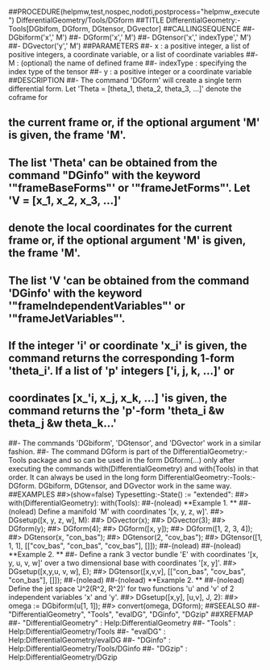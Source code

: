 ##PROCEDURE(helpmw,test,nospec,nodoti,postprocess="helpmw_execute") DifferentialGeometry/Tools/DGform
##TITLE DifferentialGeometry:-Tools[DGbifom, DGform, DGtensor, DGvector]
##CALLINGSEQUENCE
##-      DGbiform('x',' M')
##-      DGform('x',' M')
##-      DGtensor('x',' indexType',' M')
##-      DGvector('y',' M')
##PARAMETERS
##-    x : a positive integer, a list of positive integers, a coordinate variable, or a list of coordinate variables
##-    M : (optional) the name of defined frame
##-    indexType : specifying the index type of the tensor
##-    y : a positive integer or a coordinate variable
##DESCRIPTION
##- The command 'DGform' will create a single term differential form.  Let 'Theta = [theta\_1, theta\_2, theta\_3, ...]' denote the coframe for 
## the current frame or, if the optional argument 'M' is given, the frame 'M'.  
## The list 'Theta' can be obtained from the command "DGinfo" with the keyword '\"frameBaseForms\"' or '\"frameJetForms\"'.  Let 'V = [x\_1, x\_2, x\_3, ...]' 
## denote the local coordinates for the current frame or, if the optional argument 'M' is given, the frame 'M'.  
## The list 'V 'can be obtained from the command 'DGinfo' with the keyword '\"frameIndependentVariables\"' or '\"frameJetVariables\"'. 
## If the integer 'i' or coordinate 'x\_i' is given, the command returns the corresponding 1-form 'theta\_i'.  If a list of 'p' integers ['i, j, k, ...]' or 
## coordinates [x\_'i, x\_j, x\_k, ...] 'is given, the command returns the 'p'-form  'theta\_i &w theta\_j &w theta\_k...'
##- The commands 'DGbiform', 'DGtensor', and 'DGvector' work in a similar fashion.
##- The command DGform is part of the DifferentialGeometry:-Tools package and so can be used in the form DGform(...) only after executing the commands with(DifferentialGeometry) and with(Tools) in that order.  It can always be used in the long form DifferentialGeometry:-Tools:-DGform.  DGbiform, DGtensor, and DGvector work in the same way.
##EXAMPLES     ##>(show=false) Typesetting:-State() := "extended":
##> with(DifferentialGeometry): with(Tools):
##-(nolead) **Example 1. **
##-(nolead) Define a manifold 'M' with coordinates '[x, y, z, w]'.
##> DGsetup([x, y, z, w], M):
##> DGvector(x);
##> DGvector(3);
##> DGform(y);
##> DGform(4);
##> DGform([x, y]);
##> DGform([1, 2, 3, 4]);
##> DGtensor(x, "con_bas");
##> DGtensor(2, "cov_bas");
##> DGtensor([1, 1, 1], [["cov_bas", "con_bas", "cov_bas"], []]);
##-(nolead)
##-(nolead) **Example 2. **
##- Define a rank 3 vector bundle 'E' with coordinates '[x, y, u, v, w]' over a two dimensional base with coordinates '[x, y]'.
##> DGsetup([x,y,u, v, w], E);
##> DGtensor([x,v,v], [["con_bas", "cov_bas", "con_bas"], []]);
##-(nolead)
##-(nolead) **Example 2. **
##-(nolead) Define the jet space 'J^2(R^2, R^2)' for two functions 'u' and 'v' of 2 independent variables 'x' and 'y'.
##> DGsetup([x,y], [u,v], J, 2):
##> omega := DGbiform(u[1, 1]);
##> convert(omega, DGform);
##SEEALSO
##- "DifferentialGeometry", "Tools", "evalDG", "DGinfo", "DGzip"
##XREFMAP
##- "DifferentialGeometry" : Help:DifferentialGeometry
##- "Tools" : Help:DifferentialGeometry/Tools
##- "evalDG" : Help:DifferentialGeometry/evalDG
##- "DGinfo" : Help:DifferentialGeometry/Tools/DGinfo
##- "DGzip" : Help:DifferentialGeometry/DGzip

